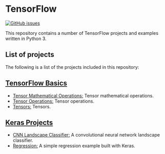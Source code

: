 # TensorFlow
[![GitHub issues](https://img.shields.io/github/issues/Carla-de-Beer/TensorFlow.svg?style=flat-square)](https://github.com/Carla-de-Beer/TensorFlow/issues)

This repository contains a number of TensorFlow projects and examples written in Python 3.

## List of projects

The following is a list of the projects included in this repository:

## [TensorFlow Basics](https://github.com/Carla-de-Beer/TensorFlow/tree/development/Tensorflow%20Basics)
* [Tensor Mathematical Operations:](https://github.com/Carla-de-Beer/TensorFlow/tree/development/TensorFlow%20Basics/Tensor%20Mathematical%20Operations) Tensor mathematical operations.
* [Tensor Operations:](https://github.com/Carla-de-Beer/TensorFlow/tree/development/TensorFlow%20Basics/Tensor%20Operations) Tensor operations.
* [Tensors:](https://github.com/Carla-de-Beer/TensorFlow/tree/development/TensorFlow%20Basics/Tensors) Tensors.

## [Keras Projects](https://github.com/Carla-de-Beer/TensorFlow/tree/development/Keras%20Projects/)
* [CNN Landscape Classifier:](https://github.com/Carla-de-Beer/TensorFlow/tree/development/Keras%20Projects/CNN%20Landscape%20Classifier) A convolutional neural network landscape classifier.
* [Regression:](https://github.com/Carla-de-Beer/TensorFlow/tree/development/Keras%20Projects/Regression) A simple regression example built with Keras.